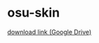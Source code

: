 # osu-skin

[download link (Google Drive)](https://drive.google.com/drive/folders/1ZkvnjZU292UuhQkVS8GzPNhsz8_zWBCC?usp=sharing)
